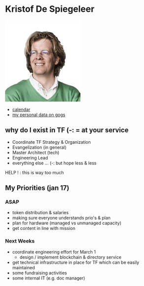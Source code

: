 # Kristof De Spiegeleer

![](images/kristof_de_spiegeleer.png)

- [calendar](https://calendar.google.com/calendar/embed?src=greenitglobe.com_tsjmu4ib6q6fq908187nuvc6v8%40group.calendar.google.com&ctz=Europe/Amsterdam)
- [my personal data on gogs](https://docs.grid.tf/threefold/data_team/src/branch/master/team/varia/Kristof%20De%20Spiegeleer)

## why do I exist in TF (-: = at your service

- Coordinate TF Strategy & Organization
- Evangelization (in general)
- Master Architect (tech)
- Engineering Lead
- everything else ... (-: but hope less & less

HELP ! : this is way too much


## My Priorities (jan 17)

### ASAP

- token distribution & salaries
- making sure everyone understands prio's & plan
- plan for hardware (managed vs unmanaged capacity)
- get content in line with mission

### Next Weeks

- coordinate engineering effort for March 1
   - design / implement blockchain & directory service
- get technical infrastructure in place for TF which can be easily maintained
- some fundraising activities
- some internal IT (e.g. doc manager)
